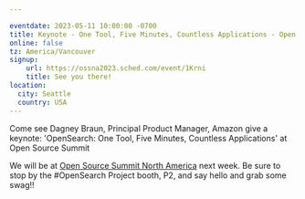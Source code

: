 ```yaml
---

eventdate: 2023-05-11 10:00:00 -0700
title: Keynote - One Tool, Five Minutes, Countless Applications - Open Source Summit North America 2023
online: false
tz: America/Vancouver
signup:
    url: https://ossna2023.sched.com/event/1Krni
    title: See you there!
location:
  city: Seattle
  country: USA
---
```

Come see Dagney Braun, Principal Product Manager, Amazon give a keynote: 'OpenSearch: One Tool, Five Minutes, Countless Applications' at Open Source Summit

We will be at [Open Source Summit North America](https://events.linuxfoundation.org/open-source-summit-north-america/) next week. Be sure to stop by the #OpenSearch Project booth, P2, and say hello and grab some swag!!
